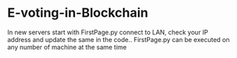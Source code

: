 # E-voting-in-Blockchain
In new servers 
start with FirstPage.py
connect to LAN, check your IP address and update the same in the code..
FirstPage.py can be executed on any number of machine at the same time 
